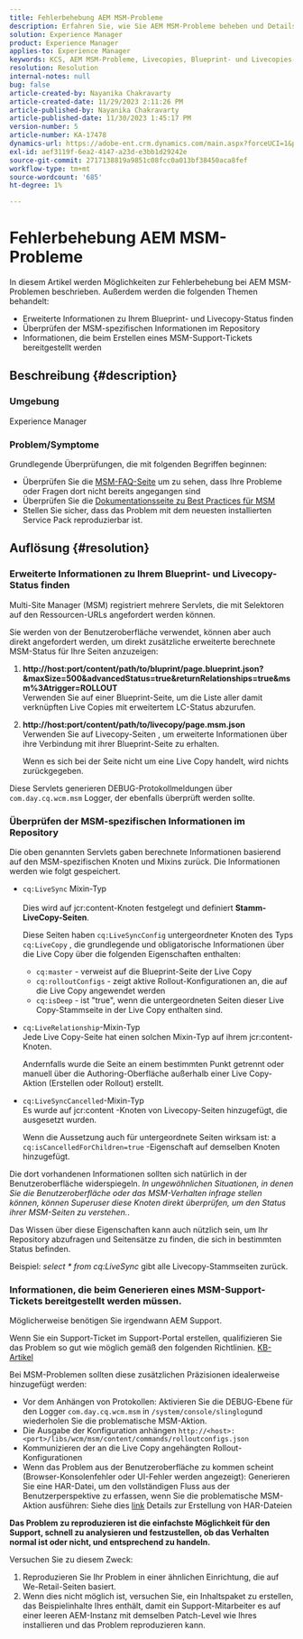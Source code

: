 ```yaml
---
title: Fehlerbehebung AEM MSM-Probleme
description: Erfahren Sie, wie Sie AEM MSM-Probleme beheben und Details bereitstellen können, wenn Sie ein MSM-Support-Ticket erstellen.
solution: Experience Manager
product: Experience Manager
applies-to: Experience Manager
keywords: KCS, AEM MSM-Probleme, Livecopies, Blueprint- und Livecopies-Status AEM
resolution: Resolution
internal-notes: null
bug: false
article-created-by: Nayanika Chakravarty
article-created-date: 11/29/2023 2:11:26 PM
article-published-by: Nayanika Chakravarty
article-published-date: 11/30/2023 1:45:17 PM
version-number: 5
article-number: KA-17478
dynamics-url: https://adobe-ent.crm.dynamics.com/main.aspx?forceUCI=1&pagetype=entityrecord&etn=knowledgearticle&id=6218b528-c18e-ee11-8179-6045bd006b4b
exl-id: aef3119f-6ea2-4147-a23d-e3bb1d29242e
source-git-commit: 2717138819a9851c08fcc0a013bf38450aca8fef
workflow-type: tm+mt
source-wordcount: '685'
ht-degree: 1%

---
```


# Fehlerbehebung AEM MSM-Probleme


In diesem Artikel werden Möglichkeiten zur Fehlerbehebung bei AEM MSM-Problemen beschrieben. Außerdem werden die folgenden Themen behandelt:

- Erweiterte Informationen zu Ihrem Blueprint- und Livecopy-Status finden
- Überprüfen der MSM-spezifischen Informationen im Repository
- Informationen, die beim Erstellen eines MSM-Support-Tickets bereitgestellt werden


## Beschreibung {#description}


### Umgebung

Experience Manager

### Problem/Symptome

Grundlegende Überprüfungen, die mit folgenden Begriffen beginnen:

- Überprüfen Sie die [MSM-FAQ-Seite](https://experienceleague.adobe.com/docs/experience-manager-65/administering/introduction/troubleshoot-msm.html?lang=en#faq) um zu sehen, dass Ihre Probleme oder Fragen dort nicht bereits angegangen sind
- Überprüfen Sie die [Dokumentationsseite zu Best Practices für MSM](https://experienceleague.adobe.com/docs/experience-manager-65/administering/introduction/msm-best-practices.html?lang=en)
- Stellen Sie sicher, dass das Problem mit dem neuesten installierten Service Pack reproduzierbar ist.



## Auflösung {#resolution}


### Erweiterte Informationen zu Ihrem Blueprint- und Livecopy-Status finden

Multi-Site Manager (MSM) registriert mehrere Servlets, die mit Selektoren auf den Ressourcen-URLs angefordert werden können.

Sie werden von der Benutzeroberfläche verwendet, können aber auch direkt angefordert werden, um direkt zusätzliche erweiterte berechnete MSM-Status für Ihre Seiten anzuzeigen:

1. <b>http://host:port/content/path/to/bluprint/page.blueprint.json?&amp;maxSize=500&amp;advancedStatus=true&amp;returnRelationships=true&amp;msm%3Atrigger=ROLLOUT</b>\
   Verwenden Sie auf einer Blueprint-Seite, um die Liste aller damit verknüpften Live Copies mit erweitertem LC-Status abzurufen.
2. <b>http://host:port/content/path/to/livecopy/page.msm.json</b>\
   Verwenden Sie auf Livecopy-Seiten , um erweiterte Informationen über ihre Verbindung mit ihrer Blueprint-Seite zu erhalten.

   Wenn es sich bei der Seite nicht um eine Live Copy handelt, wird nichts zurückgegeben.


Diese Servlets generieren DEBUG-Protokollmeldungen über `com.day.cq.wcm.msm` Logger, der ebenfalls überprüft werden sollte.

### Überprüfen der MSM-spezifischen Informationen im Repository

Die oben genannten Servlets gaben berechnete Informationen basierend auf den MSM-spezifischen Knoten und Mixins zurück.
Die Informationen werden wie folgt gespeichert.

- `cq:LiveSync` Mixin-Typ<br>\
  Dies wird auf jcr:content-Knoten festgelegt und definiert <b>Stamm-LiveCopy-Seiten</b>.

  Diese Seiten haben `cq:LiveSyncConfig` untergeordneter Knoten des Typs `cq:LiveCopy` , die grundlegende und obligatorische Informationen über die Live Copy über die folgenden Eigenschaften enthalten:

   - `cq:master` - verweist auf die Blueprint-Seite der Live Copy
   - `cq:rolloutConfigs` - zeigt aktive Rollout-Konfigurationen an, die auf die Live Copy angewendet werden
   - `cq:isDeep` - ist &quot;true&quot;, wenn die untergeordneten Seiten dieser Live Copy-Stammseite in der Live Copy enthalten sind.
- `cq:LiveRelationship`-Mixin-Typ\
  Jede Live Copy-Seite hat einen solchen Mixin-Typ auf ihrem jcr:content-Knoten.

  Andernfalls wurde die Seite an einem bestimmten Punkt getrennt oder manuell über die Authoring-Oberfläche außerhalb einer Live Copy-Aktion (Erstellen oder Rollout) erstellt.
- `cq:LiveSyncCancelled`-Mixin-Typ\
  Es wurde auf jcr:content -Knoten von Livecopy-Seiten hinzugefügt, die ausgesetzt wurden.

  Wenn die Aussetzung auch für untergeordnete Seiten wirksam ist: a `cq:isCancelledForChildren=true` -Eigenschaft auf demselben Knoten hinzugefügt.


Die dort vorhandenen Informationen sollten sich natürlich in der Benutzeroberfläche widerspiegeln. *In ungewöhnlichen Situationen, in denen Sie die Benutzeroberfläche oder das MSM-Verhalten infrage stellen können, können Superuser diese Knoten direkt überprüfen, um den Status ihrer MSM-Seiten zu verstehen.*.

Das Wissen über diese Eigenschaften kann auch nützlich sein, um Ihr Repository abzufragen und Seitensätze zu finden, die sich in bestimmten Status befinden.

Beispiel: *select \* from cq:LiveSync* gibt alle Livecopy-Stammseiten zurück.

### Informationen, die beim Generieren eines MSM-Support-Tickets bereitgestellt werden müssen.

Möglicherweise benötigen Sie irgendwann AEM Support.

Wenn Sie ein Support-Ticket im Support-Portal erstellen, qualifizieren Sie das Problem so gut wie möglich gemäß den folgenden Richtlinien. [KB-Artikel](https://experienceleague.adobe.com/docs/experience-cloud-kcs/kbarticles/KA-17494.html)

Bei MSM-Problemen sollten diese zusätzlichen Präzisionen idealerweise hinzugefügt werden:

- Vor dem Anhängen von Protokollen: Aktivieren Sie die DEBUG-Ebene für den Logger `com.day.cq.wcm.msm` in `/system/console/slinglog`und wiederholen Sie die problematische MSM-Aktion.
- Die Ausgabe der Konfiguration anhängen `http://<host>:<port>/libs/wcm/msm/content/commands/rolloutconfigs.json`
- Kommunizieren der an die Live Copy angehängten Rollout-Konfigurationen
- Wenn das Problem aus der Benutzeroberfläche zu kommen scheint (Browser-Konsolenfehler oder UI-Fehler werden angezeigt): Generieren Sie eine HAR-Datei, um den vollständigen Fluss aus der Benutzerperspektive zu erfassen, wenn Sie die problematische MSM-Aktion ausführen: Siehe dies [link](https://help.tenderapp.com/kb/troubleshooting-your-tender-site/generating-an-har-file) Details zur Erstellung von HAR-Dateien


<b>Das Problem zu reproduzieren ist die einfachste Möglichkeit für den Support, schnell zu analysieren und festzustellen, ob das Verhalten normal ist oder nicht, und entsprechend zu handeln.</b>

Versuchen Sie zu diesem Zweck:

1. Reproduzieren Sie Ihr Problem in einer ähnlichen Einrichtung, die auf We-Retail-Seiten basiert.
2. Wenn dies nicht möglich ist, versuchen Sie, ein Inhaltspaket zu erstellen, das Beispielinhalte Ihres enthält, damit ein Support-Mitarbeiter es auf einer leeren AEM-Instanz mit demselben Patch-Level wie Ihres installieren und das Problem reproduzieren kann.
